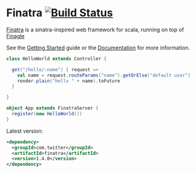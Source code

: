 

# Finatra [![Build Status](https://secure.travis-ci.org/capotej/finatra.png)](http://travis-ci.org/capotej/finatra)

[Finatra](http://finatra.info) is a sinatra-inspired web framework for scala, running on top of [Finagle](http://twitter.github.com/finagle/)

See the [Getting Started](http://finatra.info/docs/tutorial.html) guide or the [Documentation](http://finatra.info/docs/index.html) for more information.

```scala
class HelloWorld extends Controller {

  get("/hello/:name") { request =>
    val name = request.routeParams("name").getOrElse("default user")
    render.plain("hello " + name).toFuture
  }

}

object App extends FinatraServer {
  register(new HelloWorld())
}
```

Latest version:

```xml
<dependency>
  <groupId>com.twitter</groupId>
  <artifactId>finatra</artifactId>
  <version>1.4.0</version>
</dependency>
```


